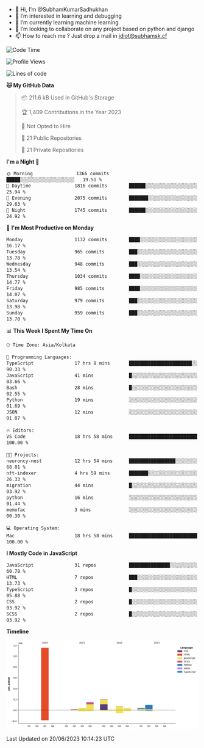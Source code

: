 - 👋 Hi, I’m @SubhamKumarSadhukhan
- 👀 I’m interested in learning and debugging
- 🌱 I’m currently learning machine learning
- 💞️ I’m looking to collaborate on any project based on python and django
- 📫 How to reach me ?
      Just drop a mail in idiot@subhamsk.cf

<!---
SubhamKumarSadhukhan/SubhamKumarSadhukhan is a ✨ special ✨ repository because its `README.md` (this file) appears on your GitHub profile.
You can click the Preview link to take a look at your changes.
--->


<!--START_SECTION:waka-->
![Code Time](http://img.shields.io/badge/Code%20Time-1%2C242%20hrs%2059%20mins-blue)

![Profile Views](http://img.shields.io/badge/Profile%20Views-11-blue)

![Lines of code](https://img.shields.io/badge/From%20Hello%20World%20I%27ve%20Written-1.8%20million%20lines%20of%20code-blue)

**🐱 My GitHub Data** 

> 📦 211.6 kB Used in GitHub's Storage 
 > 
> 🏆 1,409 Contributions in the Year 2023
 > 
> 🚫 Not Opted to Hire
 > 
> 📜 21 Public Repositories 
 > 
> 🔑 21 Private Repositories 
 > 
**I'm a Night 🦉** 

```text
🌞 Morning                1366 commits        █████░░░░░░░░░░░░░░░░░░░░   19.51 % 
🌆 Daytime                1816 commits        ██████░░░░░░░░░░░░░░░░░░░   25.94 % 
🌃 Evening                2075 commits        ███████░░░░░░░░░░░░░░░░░░   29.63 % 
🌙 Night                  1745 commits        ██████░░░░░░░░░░░░░░░░░░░   24.92 % 
```
📅 **I'm Most Productive on Monday** 

```text
Monday                   1132 commits        ████░░░░░░░░░░░░░░░░░░░░░   16.17 % 
Tuesday                  965 commits         ███░░░░░░░░░░░░░░░░░░░░░░   13.78 % 
Wednesday                948 commits         ███░░░░░░░░░░░░░░░░░░░░░░   13.54 % 
Thursday                 1034 commits        ████░░░░░░░░░░░░░░░░░░░░░   14.77 % 
Friday                   985 commits         ████░░░░░░░░░░░░░░░░░░░░░   14.07 % 
Saturday                 979 commits         ███░░░░░░░░░░░░░░░░░░░░░░   13.98 % 
Sunday                   959 commits         ███░░░░░░░░░░░░░░░░░░░░░░   13.70 % 
```


📊 **This Week I Spent My Time On** 

```text
🕑︎ Time Zone: Asia/Kolkata

💬 Programming Languages: 
TypeScript               17 hrs 8 mins       ███████████████████████░░   90.33 % 
JavaScript               41 mins             █░░░░░░░░░░░░░░░░░░░░░░░░   03.66 % 
Bash                     28 mins             █░░░░░░░░░░░░░░░░░░░░░░░░   02.55 % 
Python                   19 mins             ░░░░░░░░░░░░░░░░░░░░░░░░░   01.69 % 
JSON                     12 mins             ░░░░░░░░░░░░░░░░░░░░░░░░░   01.07 % 

🔥 Editors: 
VS Code                  18 hrs 58 mins      █████████████████████████   100.00 % 

🐱‍💻 Projects: 
neuroncy-nest            12 hrs 54 mins      █████████████████░░░░░░░░   68.01 % 
nft-indexer              4 hrs 59 mins       ███████░░░░░░░░░░░░░░░░░░   26.33 % 
migration                44 mins             █░░░░░░░░░░░░░░░░░░░░░░░░   03.92 % 
python                   16 mins             ░░░░░░░░░░░░░░░░░░░░░░░░░   01.44 % 
memofac                  3 mins              ░░░░░░░░░░░░░░░░░░░░░░░░░   00.30 % 

💻 Operating System: 
Mac                      18 hrs 58 mins      █████████████████████████   100.00 % 
```

**I Mostly Code in JavaScript** 

```text
JavaScript               31 repos            ███████████████░░░░░░░░░░   60.78 % 
HTML                     7 repos             ███░░░░░░░░░░░░░░░░░░░░░░   13.73 % 
TypeScript               3 repos             █░░░░░░░░░░░░░░░░░░░░░░░░   05.88 % 
CSS                      2 repos             █░░░░░░░░░░░░░░░░░░░░░░░░   03.92 % 
SCSS                     2 repos             █░░░░░░░░░░░░░░░░░░░░░░░░   03.92 % 
```



**Timeline**

![Lines of Code chart](https://raw.githubusercontent.com/SubhamKumarSadhukhan/SubhamKumarSadhukhan/main/assets/bar_graph.png)


 Last Updated on 20/06/2023 10:14:23 UTC
<!--END_SECTION:waka-->
